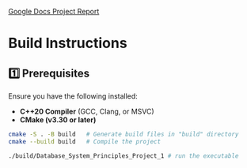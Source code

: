 [Google Docs Project Report](https://docs.google.com/document/d/1WtS6wBsTzRH7-qIsAmv6fLDHr4i85h7oSXdD7ya9iFw/edit?usp=sharing)


# Build Instructions

## **1️⃣ Prerequisites**
Ensure you have the following installed:
- **C++20 Compiler** (GCC, Clang, or MSVC)
- **CMake (v3.30 or later)**

```sh
cmake -S . -B build   # Generate build files in "build" directory
cmake --build build   # Compile the project

./build/Database_System_Principles_Project_1 # run the executable

